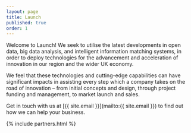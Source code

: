 ```yaml
---
layout: page
title: Launch
published: true
order: 1
---
```


Welcome to Launch! We seek to utilise the latest developments in open data, big data analysis, and intelligent information matching systems, in order to deploy technologies for the advancement and acceleration of innovation in our region and the wider UK economy.

We feel that these technologies and cutting-edge capabilities can have significant impacts in assisting every step which a company takes on the road of innovation – from initial concepts and design, through project funding and management, to market launch and sales.

Get in touch with us at [{{ site.email }}](mailto:{{ site.email }}) to find out how we can help your business.

{% include partners.html %}